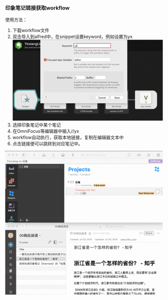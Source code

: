 ### 印象笔记链接获取workflow
使用方法：
1. 下载workflow文件
2. 双击导入到alfred中，在snippet设置keyword，例如设置为yx
![](CleanShot%202019-08-14%20at%2013.41.45@2x.png)
3. 选择印象笔记中某个笔记
4. 在OmniFocus等编辑器中输入//yx
5. workflow自动执行，获取本地链接，复制在编辑器文本中
6. 点击链接便可以跳转到对应笔记中。

![](2019-08-13%2023.41.46.gif)